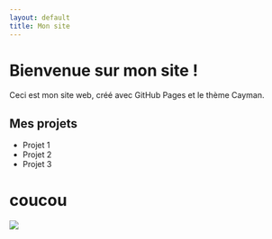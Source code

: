 ```yaml
---
layout: default
title: Mon site
---
```


# Bienvenue sur mon site !

Ceci est mon site web, créé avec GitHub Pages et le thème Cayman.

## Mes projets

- Projet 1
- Projet 2
- Projet 3

<h1> coucou </h1>

<img src="https://cnrtl.fr/images/portail/aca8_icon.jpg">
